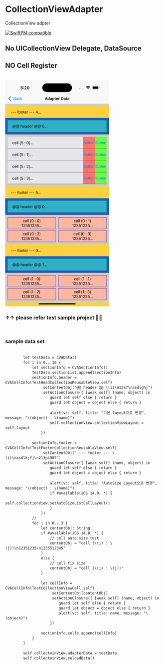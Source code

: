 # CollectionViewAdapter
CollectionView adpter

[![SwiftPM compatible](https://img.shields.io/badge/SwiftPM-compatible-brightgreen.svg)](https://swift.org/package-manager/)

## No UICollectionView Delegate, DataSource
## NO Cell Register

<br>
<img alt="timetable" src="https://github.com/pkh0225/CollectionViewAdapter/blob/master/ScreenShot.png" width="333">

### ↑↑ please refer test sample project 👾👾


<br>

### sample data set
```
            
        let testData = CVAData()
        for i in 0...10 {
            let sectionInfo = CVASectionInfo()
            testData.sectionList.append(sectionInfo)
            sectionInfo.header = CVACellInfo(TestHeadCollectionReusableView.self)
                .setContentObj("@@ header @@ \(i)\n1247\nasdighj")
                .setActionClosure({ [weak self] (name, object) in
                    guard let self else { return }
                    guard let object = object else { return }

                    alert(vc: self, title: "기본 layout으로 변경", message: "\(object) : \(name)")
                    self.collectionView.collectionViewLayout = self.layout
                })

            sectionInfo.footer = CVACellInfo(TestFooterCollectionReusableView.self)
                .setContentObj(" --- footer --- \(i)\nasdlk;fj\n213p4987")
                .setActionClosure({ [weak self] (name, object) in
                    guard let self else { return }
                    guard let object = object else { return }

                    alert(vc: self, title: "AutoSize Layout으로 변경", message: "\(object) : \(name)")
                    if #available(iOS 14.0, *) {
                        self.collectionView.setAutoSizeListCellLayout()
                    }
                })
            //
            for j in 0...3 {
                let contentObj: String
                if #available(iOS 14.0, *) {
                    // cell auto size test
                    contentObj = "cell (\(i) : \(j))\n12351235\n1235512345"
                }
                else {
                    // cell fix size
                    contentObj = "cell (\(i) : \(j))"
                }

                let cellInfo = CVACellInfo(TestCollectionViewCell.self)
                    .setContentObj(contentObj)
                    .setActionClosure({ [weak self] (name, object) in
                        guard let self else { return }
                        guard let object = object else { return }
                        alert(vc: self, title: name, message: "\(object)")
                    })

                sectionInfo.cells.append(cellInfo)
            }
        }
            
        self.collectoinView.adapterData = testData
        self.collectoinView.reloadData()
        
```

